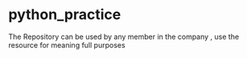 # python_practice
The Repository can be used by any member in the company , use the resource for meaning full purposes 
